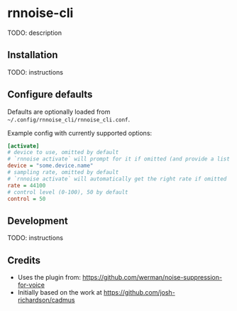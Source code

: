 # rnnoise-cli
TODO: description

## Installation
TODO: instructions

## Configure defaults

Defaults are optionally loaded from `~/.config/rnnoise_cli/rnnoise_cli.conf`.

Example config with currently supported options:
```ini
[activate]
# device to use, omitted by default
# `rnnoise activate` will prompt for it if omitted (and provide a list of options)
device = "some.device.name"
# sampling rate, omitted by default
# `rnnoise activate` will automatically get the right rate if omitted
rate = 44100
# control level (0-100), 50 by default
control = 50
```

## Development
TODO: instructions

## Credits
- Uses the plugin from: https://github.com/werman/noise-suppression-for-voice
- Initially based on the work at https://github.com/josh-richardson/cadmus
